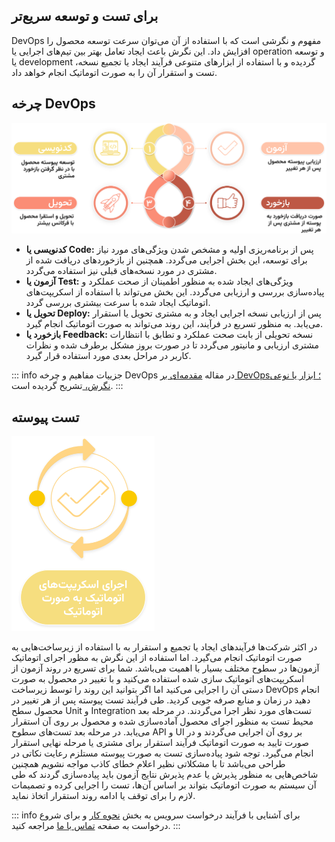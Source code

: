 ## برای تست و توسعه سریع‌تر
DevOps مفهوم و نگرشی است که با استفاده از آن می‌توان سرعت توسعه محصول را افزایش داد. این نگرش باعث ایجاد تعامل بهتر بین تیم‌های اجرایی یا operation و توسعه یا development‌ گردیده و با استفاده از ابزارهای متنوعی فرآیند ایجاد یا تجمیع نسخه، تست و استقرار آن را به صورت اتوماتیک انجام خواهد داد.
## چرخه DevOps

![devops-cycle](./resources/devops-cycle.png "devops-cycle")

* **کدنویسی یا Code:** پس از برنامه‌ریزی اولیه و مشخص شدن ویژگی‌های مورد نیاز برای توسعه‌، این بخش اجرایی می‌گردد. همچنین از بازخورد‌های دریافت شده از مشتری در مورد نسخه‌های قبلی نیز استفاده ‌می‌گردد.
* **آزمون یا Test:** ویژگی‌های ایجاد شده به منظور اطمینان از صحت عملکرد و پیاده‌سازی بررسی و ارزیابی می‌گردد. این بخش می‌تواند با استفاده از اسکریپت‌های اتوماتیک ایجاد شده با سرعت بیشتری بررسی گردد.
* **تحویل یا Deploy:** پس از ارزیابی نسخه اجرایی ایجاد و به مشتری تحویل یا استقرار می‌یابد. به منظور تسریع در فرآیند، این روند می‌تواند به صورت اتوماتیک انجام گیرد.
* **بازخورد یا Feedback:** نسخه تحویلی از بابت صحت عملکرد و تطابق با انتظارات مشتری ارزیابی و مانیتور می‌گردد تا در صورت بروز مشکل برطرف شده و نظرات کاربر در مراحل بعدی مورد استفاده قرار گیرد.


::: info
جزییات مفاهیم و چرخه DevOps در مقاله [ مقدمه‌ای بر DevOps؛ ابزار یا نوعی نگرش، ](https://gazmeh.ir/posts/an-introduction-to-devops-a-tool-or-an-attitude) تشریح گردیده است.
:::
## تست پیوسته

![continuous-test](./resources/continuous-test.png "continuous-test")

در اکثر شرکت‌ها فرآیندهای ایجاد یا تجمیع و استقرار به با استفاده از زیرساخت‌هایی به صورت اتوماتیک انجام می‌گیرد. اما استفاده از این نگرش به مظور اجرای اتوماتیک آزمون‌ها در سطوح مختلف بسیار با اهمیت می‌باشد. شما برای تسریع در روند آزمون از اسکریپت‌های اتوماتیک سازی ‌شده استفاده می‌کنید و با تغییر در محصول به صورت دستی آن را اجرایی می‌کنید اما اگر بتوانید این روند را توسط زیرساخت DevOps‌ انجام دهید در زمان و منابع صرفه جویی کردید.
طی فرآیند تست پیوسته پس از هر تغییر در محصول سطح Unit و Integration تست‌های مورد نظر اجرا می‌گردند. در مرحله بعد محیط تست به منظور اجرای محصول آماده‌سازی شده و محصول بر روی آن استقرار می‌یابد. در مرحله بعد تست‌های سطوح API و UI بر روی آن اجرایی می‌گردند و در صورت تایید به صورت اتوماتیک فرآیند استقرار برای مشتری یا مرحله نهایی استقرار انجام ‌می‌گیرد.
توجه شود پیاده‌سازی تست به صورت پیوسته مستلزم رعایت نکاتی در طراحی می‌باشد تا با مشکلاتی نظیر اعلام خطای کاذب مواجه نشویم همچنین شاخص‌هایی به منظور پذیرش یا عدم پذیرش نتایج آزمون باید پیاده‌سازی گردند که طی آن سیستم به صورت اتوماتیک بتواند بر اساس آن‌‌ها، تست را اجرایی کرده و تصمیمات لازم را برای توقف یا ادامه روند استقرار اتخاذ نماید.


::: info
برای آشنایی با فرآیند درخواست سرویس به بخش [نحوه کار](https://gazmeh.ir/how-to-use) و برای شروع درخواست به صفحه [تماس با ما](https://gazmeh.ir/contact-us) مراجعه کنید.
:::

